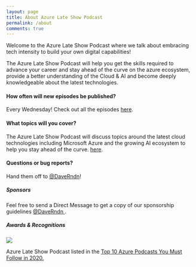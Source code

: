 ```yaml
---
layout: page
title: About Azure Late Show Podcast
permalink: /about
comments: true
---
```


<div class="row justify-content-between">
<div class="col-md-8 pr-5">

<p>Welcome to the Azure Late Show Podcast where we talk about embracing tech intensity to build your own digital capabilities!</p>

<p>The Azure Late Show Podcast will help you get the skills required to advance your career and stay ahead of the curve on the azure ecosystem, provide a better understanding of the Cloud & AI and become deeply knowledgeable about the latest technologies.</p>


<h4>How often will new episodes be published?</h4>
<p>Every Wednesday! Check out all the episodes <a href="https://podcast.wikiazure.com/episodes">here</a>.</p>

<h4>What topics will you cover?</h4>
<p>The Azure Late Show Podcast will discuss topics around the latest cloud technologies including Microsoft Azure and the growing AI ecosystem to help you stay ahead of the curve. <a href="https://podcast.wikiazure.com/episodes">here</a>.</p>

<h4>Questions or bug reports?</h4>

<p>Hand them off to <a href="https://twitter.com/daverndn">@DaveRndn</a>!</p>

</div>

<div class="col-md-4">

<div class="sticky-top sticky-top-80">
<h5>Sponsors</h5>

<p>Feel free to send a Direct Message to get a copy of our sponsorship guidelines <a target="_blank" href="https://twitter.com/daverndn"> <i class="fab fa-twitter"></i> @DaveRndn </a>.</p>

<h5>Awards & Recognitions</h5>

<img src="https://wikiazurerep.azureedge.net/wp-content/uploads/2020/01/wikiazure-Top-50-Microsoft-Azure-Blogs.gif" style="max-width:200px"/>

<p>Azure Late Show Podcast listed in the  <a target="_blank" href="https://blog.feedspot.com/azure_podcasts/"> Top 10 Azure Podcasts You Must Follow in 2020.</a></p>

</div>
</div>
</div>